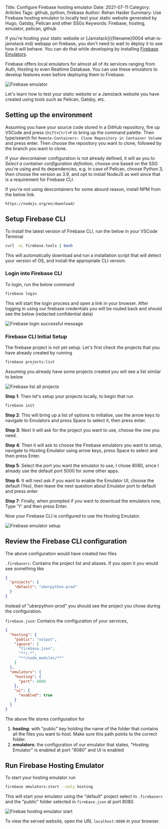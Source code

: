 Title: Configure Firebase hosting emulator
Date: 2021-07-11
Category: Articles
Tags: github, python, firebase
Author: Rehan Haider
Summary: Use Firebase hosting emulator to locally test your static website generated by Hugo, Gatsby, Pelican and other SSGs
Keywords: Firebase, hosting, emulator, pelican, github

If you're hosting your static website or  [Jamstack]({filename}0004 what-is-jamstack.md) webapp on firebase, you don't need to wait to deploy it to see how it will behave. You can do that while developing by installing [Firebase Emulators](https://firebase.google.com/docs/emulator-suite). 

Firebase offers local emulators for almost all of its services ranging from Auth, Hosting to even Realtime Database. You can use these emulators to develop features even before deploying them to Firebase. 

![Firebase emulator]({static}/images/s0006/firebase_emulator.png)

Let's learn how to test your static website or a Jamstack website you have created using tools such as Pelican, Gatsby, etc. 

## Setting up the environment

Assuming you have your source code stored in a GitHub repository, fire up VSCode and press `Shift+Ctrl+P` to bring up the command palette. Then type/search for `Remote-Containers: Clone Repository in Container Volume` and press enter.  Then choose the repository you want to clone, followed by the branch you want to clone. 

If your devcontainer configuration is not already defined, it will as you to *Select a container configuration definition*, choose one based on the SSG you're using and its dependencies, e.g. in case of Pelican, choose Python 3, then choose the version as 3.9, and opt to install NodeJS as well since that is a requirement for Firebase CLI. 

If you're not using devcontainers for some absurd reason, install NPM from the below link. 

```http
https://nodejs.org/en/download/
```

## Setup Firebase CLI

To install the latest version of Firebase CLI, run the below in your VSCode Terminal

```bash
curl -sL firebase.tools | bash
```

This will automatically download and run a installation script that will detect your version of OS, and install the appropriate CLI version. 

### Login into Firebase CLI

To login, run the below command

```bash
firebase login
```

This will start the login process and open a link in your browser. After logging in using our firebase credentials you will be routed back and should see the below (redacted confidential data)

![Firebase login successful message]({static}/images/s0006/firebase-cli-login.png)

### Firebase CLI Initial Setup

The firebase project is not yet setup. Let's first check the projects that you have already created by running

```bash
firebase projects:list
```

Assuming you already have some projects created you will see a list similar to below

![Firebase list all projects]({static}/images/s0006/firebase_project_list.png)

**Step 1**: Then let's setup your projects locally, to begin that run

```bash
firebase init 
```

**Step 2**: This will bring up a list of options to initialise, use the arrow keys to navigate to Emulators and press Space to select it, then press enter. 

**Step 3**: Next it will ask for the project you want to use, choose the one you need. 

**Step 4**: Then it will ask to choose the Firebase emulators you want to setup, navigate to Hosting Emulator using arrow keys, press Space to select and then press Enter.

**Step 5**: Select the port you want the emulator to use, I chose 8080, since I already use the default port 5000 for some other apps. 

**Step 6**: It will next ask if you want to enable the Emulator UI, choose the default (Yes), then leave the next question about Emulator port to default and press enter

**Step 7**: Finally, when prompted if you want to download the emulators now, Type 'Y' and then press Enter.

Now your Firebase CLI is configured to use the Hosting Emulator. 

![Firebase emulator setup]({static}/images/s0006/firebase_emulator_setup.png)

## Review the Firebase CLI configuration

The above configuration would have created two files

`.firebaserc`: Contains the project list and aliases. If you open it you would see something like

```json
{
  "projects": {
    "default": "uberpython-prod"
  }
}
```

Instead of "uberpython-prod" you should see the project you chose during the configuration.

`firebase.json`: Contains the configuration of your services, 

```json
{
  "hosting": {
    "public": "output",
    "ignore": [
      "firebase.json",
      "**/.*",
      "**/node_modules/**"
    ]
  },
  "emulators": {
    "hosting": {
      "port": 8080
    },
    "ui": {
      "enabled": true
    }
  }
}
```

The above file stores configuration for

1. **hosting**: with "public" key holding the name of the folder that contains all the files you want to host. Make sure this path points to the correct folder.
2. **emulators**: the configuration of our emulator that states, "Hosting Emulator" is enabled at port "8080" and UI is enabled

## Run Firebase Hosting Emulator

To start your hosting emulator run 

```bash
firebase emulators:start --only hosting
```

This will start your emulator using the "default" project select in `.firebaserc` and the "public" folder selected in `firebase.json` at port 8080. 

![Firebae hosting emulator start]({static}/images/s0006/firebase_hosting_emulator_start.png)

To view the served website, open the URL `localhost:8080` in your browser. 